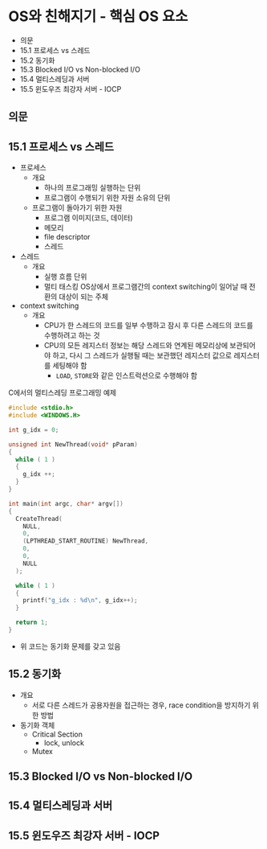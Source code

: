 # OS와 친해지기 - 핵심 OS 요소

- 의문
- 15.1 프로세스 vs 스레드
- 15.2 동기화
- 15.3 Blocked I/O vs Non-blocked I/O
- 15.4 멀티스레딩과 서버
- 15.5 윈도우즈 최강자 서버 - IOCP

## 의문

## 15.1 프로세스 vs 스레드

- 프로세스
  - 개요
    - 하나의 프로그래밍 실행하는 단위
    - 프로그램이 수행되기 위한 자원 소유의 단위
  - 프로그램이 돌아가기 위한 자원
    - 프로그램 이미지(코드, 데이터)
    - 메모리
    - file descriptor
    - 스레드
- 스레드
  - 개요
    - 실행 흐름 단위
    - 멀티 태스킹 OS상에서 프로그램간의 context switching이 일어날 때 전환의 대상이 되는 주체
- context switching
  - 개요
    - CPU가 한 스레드의 코드를 일부 수행하고 잠시 후 다른 스레드의 코드를 수행하려고 하는 것
    - CPU의 모든 레지스터 정보는 해당 스레드와 연계된 메모리상에 보관되어야 하고, 다시 그 스레드가 실행될 때는 보관했던 레지스터 값으로 레지스터를 세팅해야 함
      - `LOAD`, `STORE`와 같은 인스트럭션으로 수행해야 함

C에서의 멀티스레딩 프로그래밍 예제

```c
#include <stdio.h>
#include <WINDOWS.H>

int g_idx = 0;

unsigned int NewThread(void* pParam)
{
  while ( 1 )
  {
    g_idx ++;
  }
}

int main(int argc, char* argv[])
{
  CreateThread(
    NULL,
    0,
    (LPTHREAD_START_ROUTINE) NewThread,
    0,
    0,
    NULL
  );

  while ( 1 )
  {
    printf("g_idx : %d\n", g_idx++);
  }

  return 1;
}
```

- 위 코드는 동기화 문제를 갖고 있음

## 15.2 동기화

- 개요
  - 서로 다른 스레드가 공용자원을 접근하는 경우, race condition을 방지하기 위한 방법
- 동기화 객체
  - Critical Section
    - lock, unlock
  - Mutex

## 15.3 Blocked I/O vs Non-blocked I/O

## 15.4 멀티스레딩과 서버

## 15.5 윈도우즈 최강자 서버 - IOCP
